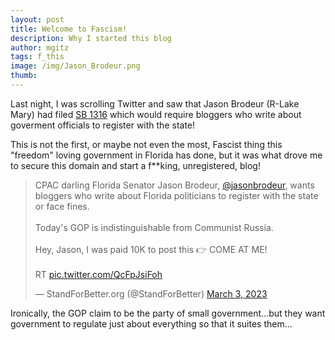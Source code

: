 ```yaml
---
layout: post
title: Welcome to Fascism!
description: Why I started this blog
author: mgitz
tags: f_this
image: /img/Jason_Brodeur.png
thumb: 
---
```


Last night, I was scrolling Twitter and saw that Jason Brodeur (R-Lake Mary) had filed [SB 1316](https://www.flsenate.gov/Session/Bill/2023/1316) which would require bloggers who write about goverment officials to register with the state!

This is not the first, or maybe not even the most, Fascist thing this "freedom" loving government in Florida has done, but it was what drove me to secure this domain and start a f**king, unregistered, blog!

<blockquote class="twitter-tweet"><p lang="en" dir="ltr">CPAC darling Florida Senator Jason Brodeur, <a href="https://twitter.com/jasonbrodeur?ref_src=twsrc%5Etfw">@jasonbrodeur</a>, wants bloggers who write about Florida politicians to register with the state or face fines.<br><br>Today&#39;s GOP is indistinguishable from Communist Russia.<br><br>Hey, Jason, I was paid 10K to post this 👉 COME AT ME!<br><br>RT <a href="https://t.co/QcFpJsiFoh">pic.twitter.com/QcFpJsiFoh</a></p>&mdash; StandForBetter.org (@StandForBetter) <a href="https://twitter.com/StandForBetter/status/1631760362579329024?ref_src=twsrc%5Etfw">March 3, 2023</a></blockquote> <script async src="https://platform.twitter.com/widgets.js" charset="utf-8"></script> 

Ironically, the GOP claim to be the party of small government...but they want government to regulate just about everything so that it suites them...

